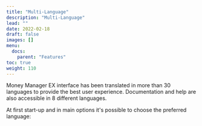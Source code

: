```yaml
---
title: "Multi-Language"
description: "Multi-Language"
lead: ""
date: 2022-02-18
draft: false
images: []
menu:
  docs:
    parent: "Features"
toc: true
weight: 110
---
```


Money Manager EX interface has been translated in more than 30 languages to provide the best user experience. Documentation and help are also accessible in 8 different languages.

At first start-up and in main options it's possible to choose the preferred language:
